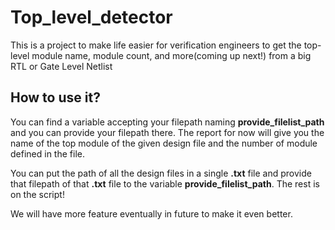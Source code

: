 # Top_level_detector
This is a project to make life easier for verification engineers to get the top-level module name, module count, and more(coming up next!) from a big RTL or Gate Level Netlist

## How to use it?

You can find a variable accepting your filepath naming **provide_filelist_path** and you can provide your filepath there. The report for now will give you the name of the top module of the given design file and the number of module defined in the file.


You can put the path of all the design files in a single **.txt** file and provide that filepath of that **.txt** file to the variable **provide_filelist_path**. The rest is on the script!


We will have more feature eventually in future to make it even better.
